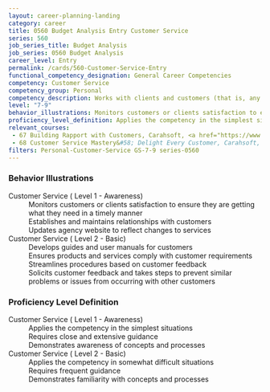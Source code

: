```yaml
---
layout: career-planning-landing
category: career
title: 0560 Budget Analysis Entry Customer Service
series: 560
job_series_title: Budget Analysis
job_series: 0560 Budget Analysis
career_level: Entry
permalink: /cards/560-Customer-Service-Entry
functional_competency_designation: General Career Competencies
competency: Customer Service
competency_group: Personal
competency_description: Works with clients and customers (that is, any individuals who use or receive the services or products that your work unit produces, including the general public, individuals who work in the agency, other agencies, or organizations outside the Government) to assess their needs, provide information or assistance, resolve their problems, or satisfy their expectations; knows about available products and services; is committed to providing quality products and services 
level: "7-9"
behavior_illustrations: Monitors customers or clients satisfaction to ensure they are getting what they need in a timely manner ? Establishes and maintains relationships with customers ? Updates agency website to reflect changes to services ? Develops guides and user manuals for customers ? Ensures products and services comply with customer requirements ? Streamlines procedures based on customer feedback ? Solicits customer feedback and takes steps to prevent similar problems or issues from occurring with other customers
proficiency_level_definition: Applies the competency in the simplest situations ? Requires close and extensive guidance ? Demonstrates awareness of concepts and processes ? Applies the competency in somewhat difficult situations ? Requires frequent guidance ? Demonstrates familiarity with concepts and processes
relevant_courses: 
 - 67 Building Rapport with Customers, Carahsoft, <a href="https://www.linkedin.com/learning/building-rapport-with-customers">https://www.linkedin.com/learning/building-rapport-with-customers</a>
 - 68 Customer Service Mastery&#58; Delight Every Customer, Carahsoft, <a href="https://www.linkedin.com/learning/customer-service-mastery-delight-every-customer">https://www.linkedin.com/learning/customer-service-mastery-delight-every-customer</a>
filters: Personal-Customer-Service GS-7-9 series-0560
---
```


<div class="desktop:grid-col-6 margin-y-205">
  <div class="border-top-05 bg-white padding-2 shadow-5 height-full members-hover border-1px border-gray-30 border-top-orange radius-lg">
    <h3>Behavior Illustrations</h3>
    <dl class="text-base"><dt>Customer Service ( Level 1 - Awareness)</dt><dd>Monitors customers or clients satisfaction to ensure they are getting what they need in a timely manner </dd><dd> Establishes and maintains relationships with customers </dd><dd> Updates agency website to reflect changes to services</dd><dt>Customer Service ( Level 2 - Basic)</dt><dd>Develops guides and user manuals for customers </dd><dd> Ensures products and services comply with customer requirements </dd><dd> Streamlines procedures based on customer feedback </dd><dd> Solicits customer feedback and takes steps to prevent similar problems or issues from occurring with other customers</dd></dl>
  </div>
</div>
<div class="desktop:grid-col-6 margin-y-205">
  <div class="border-top-05 bg-white padding-2 shadow-5 height-full members-hover border-1px border-gray-30 border-top-orange radius-lg">
    <h3>Proficiency Level Definition</h3>
    <dl class="text-base"><dt>Customer Service ( Level 1 - Awareness)</dt><dd>Applies the competency in the simplest situations </dd><dd> Requires close and extensive guidance </dd><dd> Demonstrates awareness of concepts and processes</dd><dt>Customer Service ( Level 2 - Basic)</dt><dd>Applies the competency in somewhat difficult situations </dd><dd> Requires frequent guidance </dd><dd> Demonstrates familiarity with concepts and processes</dd></dl>
  </div>
</div>